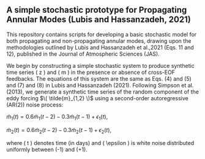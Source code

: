 ## A simple stochastic prototype for Propagating Annular Modes (Lubis and Hassanzadeh, 2021)

This repository contains scripts for developing a basic stochastic model for both propagating and non-propagating annular modes, drawing upon the methodologies outlined by Lubis and Hassanzadeh et al.,2021 (Eqs. 11 and 12), published in the Journal of Atmospheric Sciences (JAS).


We begin by constructing a simple stochastic system to produce synthetic time series \( z \) and \( m \) in the presence or absence of cross-EOF feedbacks. The equations of this system are the same as Eqs. (4) and (5) and (7) and (8) in Lubis and Hassanzadeh (2021). Following Simpson et al. (2013), we generate a synthetic time series of the random component of the eddy forcing $\( \tilde{m}_{1,2} \)$ using a second-order autoregressive (AR(2)) noise process:

$\tilde{m}_1(t) = 0.6\tilde{m}_1(t - 2) - 0.3\tilde{m}_1(t - 1) + \epsilon_1(t)$,

$\tilde{m}_2(t) = 0.6\tilde{m}_2(t - 2) - 0.3\tilde{m}_2(t - 1) + \epsilon_2(t)$,

where \( t \) denotes time (in days) and \( \epsilon \) is white noise distributed uniformly between \(-1\) and \(+1\).


